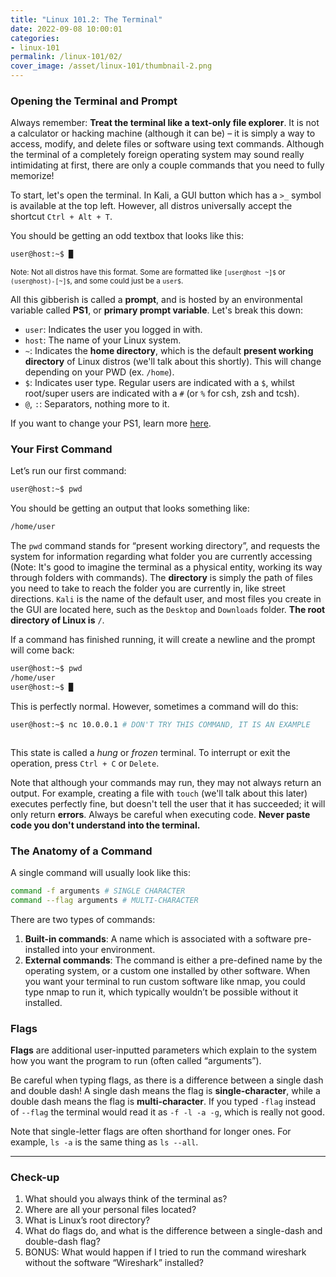 ```yaml
---
title: "Linux 101.2: The Terminal"
date: 2022-09-08 10:00:01
categories:
- linux-101
permalink: /linux-101/02/
cover_image: /asset/linux-101/thumbnail-2.png
---
```


### Opening the Terminal and Prompt

Always remember: **Treat the terminal like a text-only file explorer**. It is not a calculator or hacking machine (although it can be) – it is simply a way to access, modify, and delete files or software using text commands. Although the terminal of a completely foreign operating system may sound really intimidating at first, there are only a couple commands that you need to fully memorize!

To start, let's open the terminal. In Kali, a GUI button which has a `>_` symbol is available at the top left. However, all distros universally accept the shortcut `Ctrl + Alt + T`.

You should be getting an odd textbox that looks like this:

```bash
user@host:~$ █
```

<sub>Note: Not all distros have this format. Some are formatted like `[user@host ~]$` or `(user@host)-[~]$`, and some could just be a `user$`.</sub>

All this gibberish is called a **prompt**, and is hosted by an environmental variable called **PS1**, or **primary prompt variable**. Let's break this down:

- `user`: Indicates the user you logged in with.
- `host`: The name of your Linux system.
- `~`: Indicates the **home directory**, which is the default **present working directory** of Linux distros (we'll talk about this shortly). This will change depending on your PWD (ex. `/home`).
- `$`: Indicates user type. Regular users are indicated with a `$`, whilst root/super users are indicated with a `#` (or `%` for csh, zsh and tcsh).
- `@`, `:`: Separators, nothing more to it.

If you want to change your PS1, learn more [here](https://linuxconfig.org/bash-prompt-basics).

### Your First Command

Let’s run our first command:

```bash
user@host:~$ pwd
```

You should be getting an output that looks something like:

```bash
/home/user
```

The `pwd` command stands for “present working directory”, and requests the system for information regarding what folder you are currently accessing (Note: It's good to imagine the terminal as a physical entity, working its way through folders with commands). The **directory** is simply the path of files you need to take to reach the folder you are currently in, like street directions. `Kali` is the name of the default user, and most files you create in the GUI are located here, such as the `Desktop` and `Downloads` folder. **The root directory of Linux is** `/`.

If a command has finished running, it will create a newline and the prompt will come back:

```bash
user@host:~$ pwd
/home/user
user@host:~$ █
```

This is perfectly normal. However, sometimes a command will do this:

```bash
user@host:~$ nc 10.0.0.1 # DON'T TRY THIS COMMAND, IT IS AN EXAMPLE



```

This state is called a _hung_ or _frozen_ terminal. To interrupt or exit the operation, press `Ctrl + C` or `Delete`.

Note that although your commands may run, they may not always return an output. For example, creating a file with `touch` (we'll talk about this later) executes perfectly fine, but doesn't tell the user that it has succeeded; it will only return **errors**. Always be careful when executing code. **Never paste code you don't understand into the terminal.**

### The Anatomy of a Command

A single command will usually look like this:

```bash
command -f arguments # SINGLE CHARACTER
command --flag arguments # MULTI-CHARACTER
```

There are two types of commands:

1. **Built-in commands**: A name which is associated with a software pre-installed into your environment.
2. **External commands**: The command is either a pre-defined name by the operating system, or a custom one installed by other software. When you want your terminal to run custom software like nmap, you could type nmap to run it, which typically wouldn’t be possible without it installed.

### Flags

**Flags** are additional user-inputted parameters which explain to the system how you want the program to run (often called “arguments”).

Be careful when typing flags, as there is a difference between a single dash and double dash! A single dash means the flag is **single-character**, while a double dash means the flag is **multi-character**. If you typed `-flag` instead of `--flag` the terminal would read it as `-f -l -a -g`, which is really not good.

Note that single-letter flags are often shorthand for longer ones. For example, `ls -a` is the same thing as `ls --all`.

***

### Check-up

1. What should you always think of the terminal as?
2. Where are all your personal files located?
3. What is Linux’s root directory?
4. What do flags do, and what is the difference between a single-dash and double-dash flag?
5. BONUS: What would happen if I tried to run the command  wireshark without the software “Wireshark” installed?
